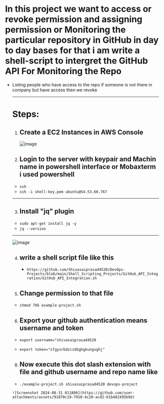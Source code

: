 # In this project we want to access or revoke permission and assigning permission or Monitoring the particular repository in GitHub in day to day bases for that i am write a shell-script to intergret the GitHub API For Monitoring the Repo
* Listing people who have access to the repo if someone is not there in company but have access then we revoke
  _______
  Steps:
  ====
  1. Create a EC2 Instances in AWS Console
     -------
      
     ![image](https://github.com/user-attachments/assets/43678973-be04-467b-a6ae-acbfe4bc2047)
 


  2. Login to the server with keypair and Machin name in powershell interface or Mobaxterm i used powershell
     ----------
    * `` ssh ``
    * ``ssh -i shell-key.pem ubuntu@54.53.66.767 ``
    ___
  3. Install "jq" plugin
     ------------------
    * `` sudo apt-get install jq -y ``
    * `` jq --version ``
     __________

     ![image](https://github.com/user-attachments/assets/60fbdc2c-d145-4d5d-8b5b-2f68180f042c)


  4. write a shell script file like this
     -------
     * `` https://github.com/Shivasaiprasad4520/DevOps-Projects/blob/main/Shell_Scripting_Projects/GitHub_API_Integration/GitHub_API_Integration.sh ``

   5. Change permission to that file
      --
     * `` chmod 766 example-project.sh ``
   
   6. Export your github authentication means username and token
      ---------
     * `` export username="shivasaiprasad4520 ``
         
     * `` export token="sfgysrbdzczdbghgkungvghj" ``

   8. Now execute this dot slash extension with file and github username and repo name like
      ----------
     * `` ./example-project.sh shivasaiprasad4520 devops-project ``
       
      ![Screenshot 2024-08-31 011806](https://github.com/user-attachments/assets/91870c19-7910-4c20-acd2-61b482495b9d)


